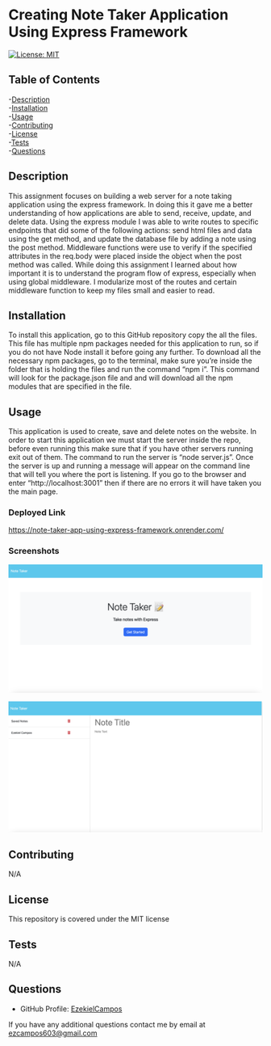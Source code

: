 
# Creating Note Taker Application Using Express Framework

[![License: MIT](https://cdn.prod.website-files.com/5e0f1144930a8bc8aace526c/65dd9eb5aaca434fac4f1c34_License-MIT-blue.svg)](/LICENSE)


## Table of Contents
-[Description](#description)
<br/>
-[Installation](#installation)
<br/>
-[Usage](#usage)
<br/>
-[Contributing](#contributing)
<br/>
-[License](#license)
<br/>
-[Tests](#tests)
<br/>
-[Questions](#questions)
<br/>

## Description

This assignment focuses on building a web server for a note taking application using the express framework.  In doing this it gave me a better understanding of how applications are able to send, receive, update, and delete data.  Using the express module I was able to write routes to specific endpoints that did some of the following actions: send html files and data using the get method, and update the database file by adding a note using the post method.  Middleware functions were use to verify if the specified attributes in the req.body were placed inside the object when the post method was called.  While doing this assignment I learned about how important it is to understand the program flow of express, especially when using global middleware.  I modularize most of the routes and certain middleware function to keep my files small and easier to read.  

## Installation

To install this application, go to this GitHub repository copy the all the files.  This file has multiple npm packages needed for this application to run, so if you do not have Node install it before going any further.  To download all the necessary npm packages,  go to the terminal, make sure you’re inside the folder that is holding the files and run the command “npm i”.  This command will look for the package.json file and and will download all the npm modules that are specified in the file.

## Usage

This application is used to create, save and delete notes on the website.  In order to start this application we must start the server inside the repo, before even running this make sure that if you have other servers running exit out of them. The command to run the server is “node server.js”.  Once the server is up and running a message will appear on the command line that will tell you where the port is listening.  If you go to the browser and enter “http://localhost:3001” then if there are no errors it will have taken you the main page.

### Deployed Link
https://note-taker-app-using-express-framework.onrender.com/

### Screenshots
![alt](./images/main-page.png)

![alt](./images/note-taker-screenshot.png)
## Contributing

N/A
## License

This repository is covered under the MIT license

## Tests

N/A


## Questions

* GitHub Profile: [EzekielCampos](https://github.com/EzekielCampos)

If you have any additional questions contact me by email at ezcampos603@gmail.com

